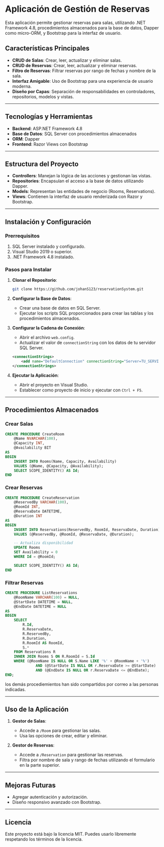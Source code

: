 # Aplicación de Gestión de Reservas

Esta aplicación permite gestionar reservas para salas, utilizando .NET Framework 4.8, procedimientos almacenados para la base de datos, Dapper como micro-ORM, y Bootstrap para la interfaz de usuario.

## Características Principales

- **CRUD de Salas**: Crear, leer, actualizar y eliminar salas.
- **CRUD de Reservas**: Crear, leer, actualizar y eliminar reservas.
- **Filtro de Reservas**: Filtrar reservas por rango de fechas y nombre de la sala.
- **Interfaz Amigable**: Uso de Bootstrap para una experiencia de usuario moderna.
- **Diseño por Capas**: Separación de responsabilidades en controladores, repositorios, modelos y vistas.

---

## Tecnologías y Herramientas

- **Backend**: ASP.NET Framework 4.8
- **Base de Datos**: SQL Server con procedimientos almacenados
- **ORM**: Dapper
- **Frontend**: Razor Views con Bootstrap

---

## Estructura del Proyecto

- **Controllers**: Manejan la lógica de las acciones y gestionan las vistas.
- **Repositories**: Encapsulan el acceso a la base de datos utilizando Dapper.
- **Models**: Representan las entidades de negocio (Rooms, Reservations).
- **Views**: Contienen la interfaz de usuario renderizada con Razor y Bootstrap.

---

## Instalación y Configuración

### Prerrequisitos

1. SQL Server instalado y configurado.
2. Visual Studio 2019 o superior.
3. .NET Framework 4.8 instalado.

### Pasos para Instalar

1. **Clonar el Repositorio**:
   ```bash
   git clone https://github.com/johanS123/reservationSystem.git
   ```
2. **Configurar la Base de Datos**:
   - Crear una base de datos en SQL Server.
   - Ejecutar los scripts SQL proporcionados para crear las tablas y los procedimientos almacenados.

3. **Configurar la Cadena de Conexión**:
   - Abrir el archivo `web.config`.
   - Actualizar el valor de `connectionString` con los datos de tu servidor SQL Server.

   ```xml
   <connectionStrings>
       <add name="DefaultConnection" connectionString="Server=TU_SERVIDOR;Database=TU_BASE_DE_DATOS;Trusted_Connection=True;" providerName="System.Data.SqlClient" />
   </connectionStrings>
   ```

4. **Ejecutar la Aplicación**:
   - Abrir el proyecto en Visual Studio.
   - Establecer como proyecto de inicio y ejecutar con `Ctrl + F5`.

---

## Procedimientos Almacenados

### Crear Salas
```sql
CREATE PROCEDURE CreateRoom
    @Name NVARCHAR(100),
    @Capacity INT,
	@Availability BIT
AS
BEGIN
    INSERT INTO Rooms(Name, Capacity, Availability)
    VALUES (@Name, @Capacity, @Availability);
    SELECT SCOPE_IDENTITY() AS Id;
END
```

### Crear Reservas
```sql
CREATE PROCEDURE CreateReservation
    @ReservedBy VARCHAR(100),
    @RoomId INT,
    @ReservaDate DATETIME,
    @Duration INT
AS
BEGIN
    INSERT INTO Reservations(ReservedBy, RoomId, ReservaDate, Duration)
    VALUES (@ReservedBy, @RoomId, @ReservaDate, @Duration);

	-- Actualiza disponibilidad
	UPDATE Rooms
	SET Availability = 0
	WHERE Id = @RoomId;

    SELECT SCOPE_IDENTITY() AS Id;
END
```

### Filtrar Reservas
```sql
CREATE PROCEDURE ListReservations
	@RoomName VARCHAR(100) = NULL,
    @StartDate DATETIME = NULL,
    @EndDate DATETIME = NULL
AS
BEGIN
    SELECT 
		R.Id,				 
		R.ReservaDate,		 
		R.ReservedBy,		
		R.Duration,			
		R.RoomId AS RoomId, 
		S.*				
    FROM Reservations R
    INNER JOIN Rooms S ON R.RoomId = S.Id
	WHERE (@RoomName IS NULL OR S.Name LIKE '%' + @RoomName + '%')
              AND (@StartDate IS NULL OR r.ReservaDate >= @StartDate)
              AND (@EndDate IS NULL OR r.ReservaDate <= @EndDate);
END;
```

los demás procediemientos han sido compartidos por correo a las personas indicadas.

---

## Uso de la Aplicación

1. **Gestor de Salas**:
   - Accede a `/Room` para gestionar las salas.
   - Usa las opciones de crear, editar y eliminar.

2. **Gestor de Reservas**:
   - Accede a `/Reservation` para gestionar las reservas.
   - Filtra por nombre de sala y rango de fechas utilizando el formulario en la parte superior.

---

## Mejoras Futuras

- Agregar autenticación y autorización.
- Diseño responsivo avanzado con Bootstrap.

---

## Licencia

Este proyecto está bajo la licencia MIT. Puedes usarlo libremente respetando los términos de la licencia.












